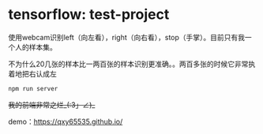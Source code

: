 # tensorflow: test-project

使用webcam识别left（向左看），right（向右看），stop（手掌）。目前只有我一个人的样本集。

不为什么20几张的样本比一两百张的样本识别更准确。。两百多张的时候它非常执着地把右认成左

```bash
npm run server
```
~~我的前端非常之烂_(:3」∠)_~~

demo：https://qxy65535.github.io/